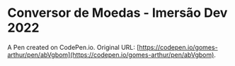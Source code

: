# Conversor de Moedas - Imersão Dev 2022

A Pen created on CodePen.io. Original URL: [https://codepen.io/gomes-arthur/pen/abVgbom](https://codepen.io/gomes-arthur/pen/abVgbom).


